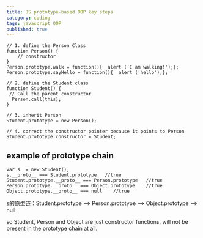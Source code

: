 ```yaml
---
title: JS prototype-based OOP key steps
category: coding
tags: javascript OOP
published: true
---
```


```
// 1. define the Person Class
function Person() {
    // constructor
}
Person.prototype.walk = function(){  alert ('I am walking!');};
Person.prototype.sayHello = function(){  alert ('hello');};

// 2. define the Student class
function Student() {
 // Call the parent constructor
  Person.call(this);
}

// 3. inherit Person
Student.prototype = new Person();

// 4. correct the constructor pointer because it points to Person
Student.prototype.constructor = Student;
```

## example of prototype chain

```
var s  = new Student();
s.__proto__ === Student.prototype   //true
Student.prototype.__proto__ === Person.prototype   //true
Person.prototype.__proto__ === Object.prototype    //true
Object.prototype.__proto__ === null    //true
```

s的原型链：Student.prototype —> Person.prototype —> Object.prototype —> null

so Student, Person and Object are just constructor functions, will not be present in the prototype chain at all.
